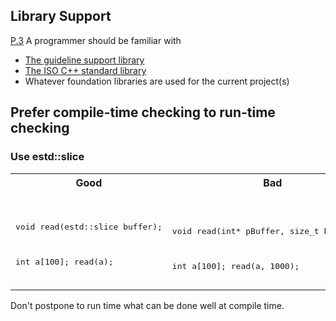 
## Library Support
[P.3](https://github.com/isocpp/CppCoreGuidelines/blob/master/CppCoreGuidelines.md#p3-express-intent) A programmer should be familiar with

* [The guideline support library](https://github.com/isocpp/CppCoreGuidelines/blob/master/CppCoreGuidelines.md#S-gsl)
* [The ISO C++ standard library](https://github.com/isocpp/CppCoreGuidelines/blob/master/CppCoreGuidelines.md#S-stdlib)
* Whatever foundation libraries are used for the current project(s)

## Prefer compile-time checking to run-time checking
### Use estd::slice
<table>
<tr><th width="400px">Good</th><th width="400px">Bad</th></tr>
<tr><td><pre lang="cpp">

void read(estd::slice<int> buffer);

int a[100];
read(a);
</pre></td><td><pre lang="cpp">

void read(int* pBuffer, size_t buffSize);

int a[100];
read(a, 1000);
</pre></td></tr>
</table>
Don't postpone to run time what can be done well at compile time.

